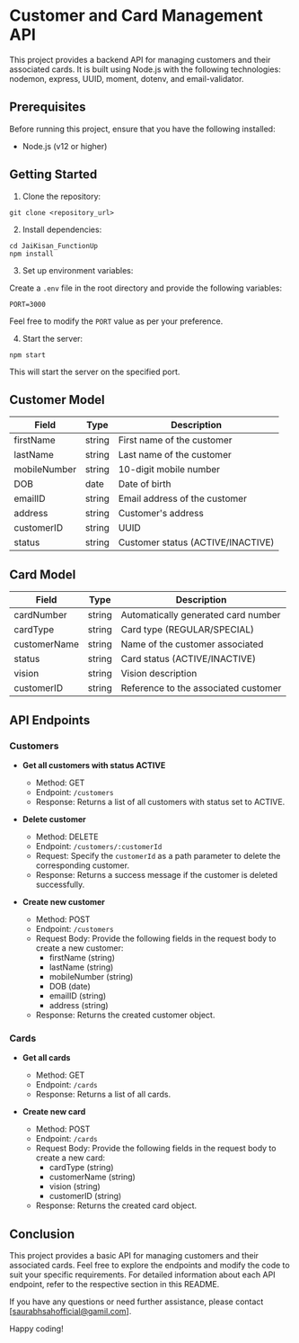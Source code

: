 # Customer and Card Management API

This project provides a backend API for managing customers and their associated cards. It is built using Node.js with the following technologies: nodemon, express, UUID, moment, dotenv, and email-validator.

## Prerequisites

Before running this project, ensure that you have the following installed:

- Node.js (v12 or higher)

## Getting Started

1. Clone the repository:

```
git clone <repository_url>
```

2. Install dependencies:

```
cd JaiKisan_FunctionUp
npm install
```

3. Set up environment variables:

Create a `.env` file in the root directory and provide the following variables:

```
PORT=3000
```

Feel free to modify the `PORT` value as per your preference.

4. Start the server:

```
npm start
```

This will start the server on the specified port.



## Customer Model

| Field        | Type   | Description                  |
| ------------ | ------ | ---------------------------- |
| firstName    | string | First name of the customer   |
| lastName     | string | Last name of the customer    |
| mobileNumber | string | 10-digit mobile number       |
| DOB          | date   | Date of birth                |
| emailID      | string | Email address of the customer|
| address      | string | Customer's address           |
| customerID   | string | UUID                         |
| status       | string | Customer status (ACTIVE/INACTIVE) |

## Card Model

| Field        | Type   | Description                          |
| ------------ | ------ | ------------------------------------ |
| cardNumber   | string | Automatically generated card number  |
| cardType     | string | Card type (REGULAR/SPECIAL)           |
| customerName | string | Name of the customer associated      |
| status       | string | Card status (ACTIVE/INACTIVE)         |
| vision       | string | Vision description                    |
| customerID   | string | Reference to the associated customer  |


## API Endpoints

### Customers

- **Get all customers with status ACTIVE**

  - Method: GET
  - Endpoint: `/customers`
  - Response: Returns a list of all customers with status set to ACTIVE.

- **Delete customer**

  - Method: DELETE
  - Endpoint: `/customers/:customerId`
  - Request: Specify the `customerId` as a path parameter to delete the corresponding customer.
  - Response: Returns a success message if the customer is deleted successfully.

- **Create new customer**

  - Method: POST
  - Endpoint: `/customers`
  - Request Body: Provide the following fields in the request body to create a new customer:
    - firstName (string)
    - lastName (string)
    - mobileNumber (string)
    - DOB (date)
    - emailID (string)
    - address (string)
  - Response: Returns the created customer object.

### Cards

- **Get all cards**

  - Method: GET
  - Endpoint: `/cards`
  - Response: Returns a list of all cards.

- **Create new card**

  - Method: POST
  - Endpoint: `/cards`
  - Request Body: Provide the following fields in the request body to create a new card:
    - cardType (string)
    - customerName (string)
    - vision (string)
    - customerID (string)
  - Response: Returns the created card object.

## Conclusion

This project provides a basic API for managing customers and their associated cards. Feel free to explore the endpoints and modify the code to suit your specific requirements. For detailed information about each API endpoint, refer to the respective section in this README.

If you have any questions or need further assistance, please contact [saurabhsahofficial@gamil.com].

Happy coding!